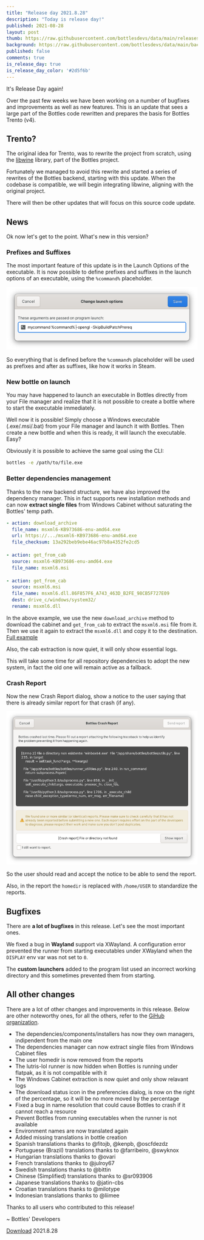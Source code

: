 ```yaml
---
title: "Release day 2021.8.28"
description: "Today is release day!"
published: 2021-08-28
layout: post
thumb: https://raw.githubusercontent.com/bottlesdevs/data/main/releases/2021.8.28/release-day.png
background: https://raw.githubusercontent.com/bottlesdevs/data/main/backgrounds/2021.8.28.png
published: false
comments: true
is_release_day: true
is_release_day_color: '#2d5f6b'
---
```


It's Release Day again!

Over the past few weeks we have been working on a number of bugfixes and 
improvements as well as new features. This is an update that sees a large 
part of the Bottles code rewritten and prepares the basis for Bottles 
Trento (v4).

## Trento?
The original idea for Trento, was to rewrite the project from scratch, using 
the [libwine](https://github.com/bottlesdevs/libwine) library, part of the 
Bottles project. 

Fortunately we managed to avoid this rewrite and started a series of rewrites 
of the Bottles backend, starting with this update. When the codebase is 
compatible, we will begin integrating libwine, aligning with the 
original project.

There will then be other updates that will focus on this source code update.

## News
Ok now let's get to the point. What's new in this version?

### Prefixes and Suffixes

The most important feature of this update is in the Launch Options of the 
executable. It is now possible to define prefixes and suffixes in the launch 
options of an executable, using the `%command%` placeholder.

![Launch Options with %command% placeholder](/uploads/launch-options-command-placeholder.png)

So everything that is defined before the `%command%` placeholder will be
used as prefixes and after as suffixes, like how it works in Steam.

### New bottle on launch
You may have happened to launch an executable in Bottles directly from your 
File manager and realize that it is not possible to create a bottle where to 
start the executable immediately.

Well now it is possible! Simply choose a Windows executable (.exe/.msi/.bat) 
from your File manager and launch it with Bottles. Then create a new bottle 
and when this is ready, it will launch the executable. Easy?

Obviously it is possible to achieve the same goal using the CLI:

```bash
bottles -e /path/to/file.exe
```

### Better dependencies management
Thanks to the new backend structure, we have also improved the dependency 
manager. This in fact supports new installation methods and can now **extract 
single files** from Windows Cabinet without saturating the Bottles' temp path.

```yaml
- action: download_archive
  file_name: msxml6-KB973686-enu-amd64.exe
  url: https://.../msxml6-KB973686-enu-amd64.exe
  file_checksum: 13a292beb9ebe46ac97b8a4352fe2cd5
  
- action: get_from_cab
  source: msxml6-KB973686-enu-amd64.exe
  file_name: msxml6.msi
  
- action: get_from_cab
  source: msxml6.msi
  file_name: msxml6.dll.86F857F6_A743_463D_B2FE_98CB5F727E09
  dest: drive_c/windows/system32/
  rename: msxml6.dll
```

In the above example, we use the new `download_archive` method to download
the cabinet and `get_from_cab` to extract the `msxml6.msi` file from it. Then
we use it again to extract the `msxml6.dll` and copy it to the destination.
[Full example](https://github.com/bottlesdevs/dependencies/blob/main/Essentials/msxml6_testing.yml)

Also, the cab extraction is now quiet, it will only show essential logs.

This will take some time for all repository dependencies to adopt the new 
system, in fact the old one will remain active as a fallback.

### Crash Report
Now the new Crash Report dialog, show a notice to the user saying that there
is already similar report for that crash (if any).

![Crash Report Notice](/uploads/crash-report-notice.png)

So the user should read and accept the notice to be able to send the report.

Also, in the report the `homedir` is replaced with `/home/USER` to standardize
the reports.

## Bugfixes
There are **a lot of bugfixes** in this release. Let's see the most important 
ones.

We fixed a bug in **Wayland** support via XWayland. A configuration error 
prevented the runner from starting executables under XWayland when the 
`DISPLAY` env var was not set to `0`.

The **custom launchers** added to the program list used an incorrect working 
directory and this sometimes prevented them from starting.

## All other changes
There are a lot of other changes and improvements in this release. Below are 
other noteworthy ones, for all the others, refer to 
the [GiHub organization](https://github.com/bottlesdevs).

* The dependencies/components/installers has now they own managers, indipendent from the main one
* The dependencies manager can now extract single files from Windows Cabinet files
* The user homedir is now removed from the reports
* The lutris-lol runner is now hidden when Bottles is running under flatpak, as it is not compatible with it
* The Windows Cabinet extraction is now quiet and only show relavant logs
* The download status icon in the preferencies dialog, is now on the right of the percentage, so it will be no more moved by the percentage
* Fixed a bug in name resolution that could cause Bottles to crash if it cannot reach a resource
* Prevent Bottles from running executables when the runner is not available
* Environment names are now translated again
* Added missing translations in bottle creation
* Spanish translations thanks to @fitojb, @kenpb, @oscfdezdz
* Portuguese (Brazil) translations thanks to @farribeiro, @swyknox
* Hungarian translations thanks to @ovari
* French translations thanks to @julroy67
* Swedish translations thanks to @bittin
* Chinese (Simplified) translations thanks to @sr093906
* Japanese translations thanks to @jatin-cbs
* Croatian translations thanks to @milotype
* Indonesian translations thanks to @liimee

Thanks to all users who contributed to this release!

~ Bottles' Developers

<a class="button" href="/download" style="">Download</a> 2021.8.28
